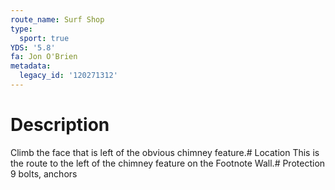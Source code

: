 ```yaml
---
route_name: Surf Shop
type:
  sport: true
YDS: '5.8'
fa: Jon O'Brien
metadata:
  legacy_id: '120271312'
---
```

# Description
Climb the face that is left of the obvious chimney feature.# Location
This is the route to the left of the chimney feature on the Footnote Wall.# Protection
9 bolts, anchors